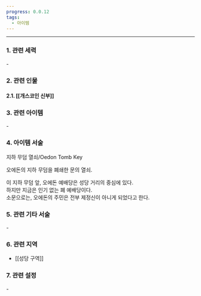 ```yaml
---
progress: 0.0.12
tags:
  - 아이템
---
```

---
### 1. 관련 세력 
\-

### 2. 관련 인물
#### 2.1. [[개스코인 신부]]

### 3. 관련 아이템
\-


### 4. 아이템 서술
 지하 무덤 열쇠/Oedon Tomb Key

오에돈의 지하 무덤을 폐쇄한 문의 열쇠.  
  
이 지하 무덤 앞, 오에돈 예배당은 성당 거리의 중심에 있다.  
하지만 지금은 인기 없는 폐 예배당이다.  
소문으로는, 오에돈의 주민은 전부 제정신이 아니게 되었다고 한다.

### 5. 관련 기타 서술
\-

### 6. 관련 지역
- [[성당 구역]]
### 7. 관련 설정
\- 